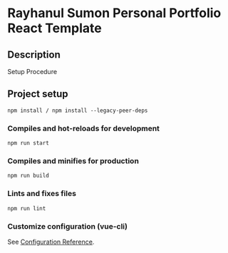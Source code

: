 # Rayhanul Sumon Personal Portfolio React Template

## Description

Setup Procedure 

## Project setup

```
npm install / npm install --legacy-peer-deps
```

### Compiles and hot-reloads for development

```
npm run start 
```

### Compiles and minifies for production 

``` 
npm run build 
```

### Lints and fixes files

```
npm run lint
```

### Customize configuration (vue-cli)

See [Configuration Reference](https://cli.vuejs.org/config/).
